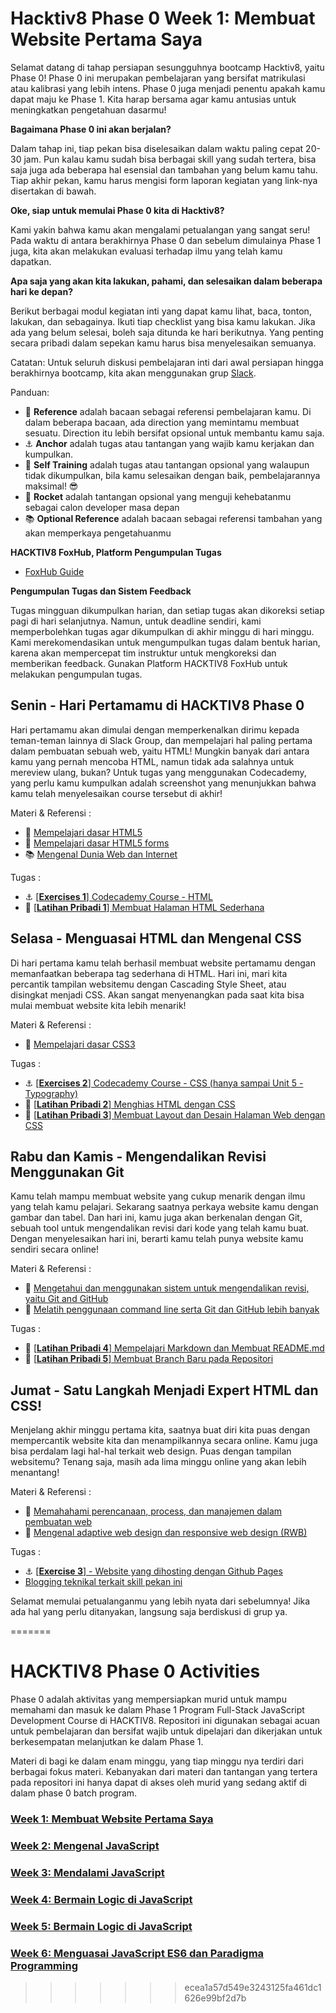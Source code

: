 # Hacktiv8 Phase 0 Week 1: Membuat Website Pertama Saya

Selamat datang di tahap persiapan sesungguhnya bootcamp Hacktiv8, yaitu Phase 0! Phase 0 ini merupakan pembelajaran yang bersifat matrikulasi atau kalibrasi yang lebih intens. Phase 0 juga menjadi penentu apakah kamu dapat maju ke Phase 1. Kita harap bersama agar kamu antusias untuk meningkatkan pengetahuan dasarmu!

**Bagaimana Phase 0 ini akan berjalan?**

Dalam tahap ini, tiap pekan bisa diselesaikan dalam waktu paling cepat 20-30 jam. Pun kalau kamu sudah bisa berbagai skill yang sudah tertera, bisa saja juga ada beberapa hal esensial dan tambahan yang belum kamu tahu. Tiap akhir pekan, kamu harus mengisi form laporan kegiatan yang link-nya disertakan di bawah.

**Oke, siap untuk memulai Phase 0 kita di Hacktiv8?**

Kami yakin bahwa kamu akan mengalami petualangan yang sangat seru! Pada waktu di antara berakhirnya Phase 0 dan sebelum dimulainya Phase 1 juga, kita akan melakukan evaluasi terhadap ilmu yang telah kamu dapatkan.

**Apa saja yang akan kita lakukan, pahami, dan selesaikan dalam beberapa hari ke depan?**

Berikut berbagai modul kegiatan inti yang dapat kamu lihat, baca, tonton, lakukan, dan sebagainya. Ikuti tiap checklist yang bisa kamu lakukan. Jika ada yang belum selesai, boleh saja ditunda ke hari berikutnya. Yang penting secara pribadi dalam sepekan kamu harus bisa menyelesaikan semuanya.

Catatan: Untuk seluruh diskusi pembelajaran inti dari awal persiapan hingga berakhirnya bootcamp, kita akan menggunakan grup [Slack](https://slack.com/).

Panduan:
- :notebook_with_decorative_cover: **Reference** adalah bacaan sebagai referensi pembelajaran kamu. Di dalam beberapa bacaan, ada direction yang memintamu membuat sesuatu. Direction itu lebih bersifat opsional untuk membantu kamu saja.
- :anchor: **Anchor** adalah tugas atau tantangan yang wajib kamu kerjakan dan kumpulkan.
- 💪 **Self Training** adalah tugas atau tantangan opsional yang walaupun tidak dikumpulkan, bila kamu selesaikan dengan baik, pembelajarannya maksimal! 😎
- :rocket: **Rocket** adalah tantangan opsional yang menguji kehebatanmu sebagai calon developer masa depan
- :books: **Optional Reference** adalah bacaan sebagai referensi tambahan yang akan memperkaya pengetahuanmu

**HACKTIV8 FoxHub, Platform Pengumpulan Tugas**

- [FoxHub Guide](https://github.com/hacktiv8/phase-0-activities/blob/master/modules/fox-hub-guide.md)

**Pengumpulan Tugas dan Sistem Feedback**

Tugas mingguan dikumpulkan harian, dan setiap tugas akan dikoreksi setiap pagi di hari selanjutnya. Namun, untuk deadline sendiri, kami memperbolehkan tugas agar dikumpulkan di akhir minggu di hari minggu. Kami merekomendasikan untuk mengumpulkan tugas dalam bentuk harian, karena akan mempercepat tim instruktur untuk mengkoreksi dan memberikan feedback. Gunakan Platform HACKTIV8 FoxHub untuk melakukan pengumpulan tugas.

## Senin - Hari Pertamamu di HACKTIV8 Phase 0
Hari pertamamu akan dimulai dengan memperkenalkan dirimu kepada teman-teman lainnya di Slack Group, dan
mempelajari hal paling pertama dalam pembuatan sebuah web, yaitu HTML! Mungkin banyak dari antara kamu
yang pernah mencoba HTML, namun tidak ada salahnya untuk mereview ulang, bukan? Untuk tugas yang menggunakan Codecademy, yang perlu kamu kumpulkan adalah screenshot yang menunjukkan bahwa kamu telah menyelesaikan course tersebut di akhir!

Materi & Referensi :
- :notebook_with_decorative_cover:
[Mempelajari dasar HTML5](https://github.com/hacktiv8/phase-0-activities/blob/master/modules/html5-basics.md)
- :notebook_with_decorative_cover:
[Mempelajari dasar HTML5 forms](https://github.com/hacktiv8/phase-0-activities/blob/master/modules/html5-forms-basics.md)
- :books:
[Mengenal Dunia Web dan Internet](https://github.com/hacktiv8/phase-0-activities/blob/master/modules/internet-web.md)

Tugas :
- :anchor:
[[**Exercises 1**] Codecademy Course - HTML](https://www.codecademy.com/learn/learn-html)
- 💪
[[**Latihan Pribadi 1**] Membuat Halaman HTML Sederhana](modules/anchor-laman-web-pertamaku.md)

## Selasa - Menguasai HTML dan Mengenal CSS
Di hari pertama kamu telah berhasil membuat website pertamamu dengan memanfaatkan beberapa tag sederhana di HTML. Hari ini, mari kita percantik tampilan websitemu dengan Cascading Style Sheet, atau disingkat menjadi CSS. Akan sangat menyenangkan pada saat kita bisa mulai membuat website kita lebih menarik!

Materi & Referensi :
- :notebook_with_decorative_cover:
[Mempelajari dasar CSS3](https://github.com/hacktiv8/phase-0-activities/blob/master/modules/css3-basics.md)

Tugas :
- :anchor: [[**Exercises 2**] Codecademy Course - CSS (hanya sampai Unit 5 - Typography)](https://www.codecademy.com/learn/learn-css)
- 💪 [[**Latihan Pribadi 2**] Menghias HTML dengan CSS](modules/anchor-css-selector-and-styling.md)
- 💪 [[**Latihan Pribadi 3**] Membuat Layout dan Desain Halaman Web dengan CSS](modules/anchor-css-layouting.md)

## Rabu dan Kamis - Mengendalikan Revisi Menggunakan Git
Kamu telah mampu membuat website yang cukup menarik dengan ilmu yang telah kamu pelajari. Sekarang saatnya
perkaya website kamu dengan gambar dan tabel. Dan hari ini, kamu juga akan berkenalan dengan Git, sebuah
tool untuk mengendalikan revisi dari kode yang telah kamu buat. Dengan menyelesaikan hari ini, berarti kamu
telah punya website kamu sendiri secara online!

Materi & Referensi :

- :notebook_with_decorative_cover:
[Mengetahui dan menggunakan sistem untuk mengendalikan revisi, yaitu Git and GitHub](https://github.com/hacktiv8/phase-0-activities/blob/master/modules/git-github-basics.md)
- :notebook_with_decorative_cover:
[Melatih penggunaan command line serta Git dan GitHub lebih banyak](https://github.com/hacktiv8/phase-0-activities/blob/master/modules/cli-git-github-practice.md)

Tugas :

- 💪
[[**Latihan Pribadi 4**] Mempelajari Markdown dan Membuat README.md](https://github.com/hacktiv8/phase-0-activities/blob/master/modules/markdown-anchor.md)
- 💪
[[**Latihan Pribadi 5**] Membuat Branch Baru pada Repositori](https://github.com/hacktiv8/phase-0-activities/blob/master/modules/git-branch-anchor.md)


## Jumat - Satu Langkah Menjadi Expert HTML dan CSS!
Menjelang akhir minggu pertama kita, saatnya buat diri kita puas dengan mempercantik website kita dan
menampilkannya secara online. Kamu juga bisa perdalam lagi hal-hal terkait web design. Puas dengan tampilan websitemu? Tenang saja, masih ada lima minggu online yang akan lebih menantang!

Materi & Referensi :
- :notebook_with_decorative_cover:
[Memahahami perencanaan, process, dan manajemen dalam pembuatan web](https://github.com/hacktiv8/phase-0-activities/blob/master/modules/web-dev-process.md)
- :notebook_with_decorative_cover:
[Mengenal adaptive web design dan responsive web design (RWB)](https://github.com/hacktiv8/phase-0-activities/blob/master/modules/web-design.md)

Tugas :
- :anchor:
[[**Exercise 3**] - Website yang dihosting dengan Github Pages](https://github.com/hacktiv8/phase-0-activities/blob/master/modules/github-pages-rev.md)
-  [Blogging teknikal terkait skill pekan ini](https://github.com/hacktiv8/phase-0-activities/blob/master/modules/blog.md)

Selamat memulai petualanganmu yang lebih nyata dari sebelumnya! Jika ada hal yang perlu ditanyakan, langsung saja berdiskusi di grup ya.

=======
# HACKTIV8 Phase 0 Activities

Phase 0 adalah aktivitas yang mempersiapkan murid untuk mampu memahami dan masuk ke dalam Phase 1 Program
Full-Stack JavaScript Development Course di HACKTIV8. Repositori ini digunakan sebagai acuan untuk pembelajaran dan bersifat wajib untuk dipelajari dan dikerjakan untuk berkesempatan melanjutkan ke dalam Phase 1.

Materi di bagi ke dalam enam minggu, yang tiap minggu nya terdiri dari berbagai fokus materi. Kebanyakan dari
materi dan tantangan yang tertera pada repositori ini hanya dapat di akses oleh murid yang sedang aktif di dalam phase 0 batch program.

### [Week 1: Membuat Website Pertama Saya](https://github.com/edirates/exercises/tree/master/Phase-0/Week-1/README.md)
### [Week 2: Mengenal JavaScript](https://github.com/edirates/exercises/tree/master/Phase-0/Week-2/README.md)
### [Week 3: Mendalami JavaScript](https://github.com/edirates/exercises/tree/master/Phase-0/Week-3/README.md)
### [Week 4: Bermain Logic di JavaScript](https://github.com/edirates/exercises/tree/master/Phase-0/Week-4/README.md)
### [Week 5: Bermain Logic di JavaScript](https://github.com/edirates/exercises/tree/master/Phase-0/Week-5/README.md)
### [Week 6: Menguasai JavaScript ES6 dan Paradigma Programming](https://github.com/edirates/exercises/tree/master/Phase-0/Week-6/README.md)
>>>>>>> ecea1a57d549e3243125fa461dc1626e99bf2d7b
